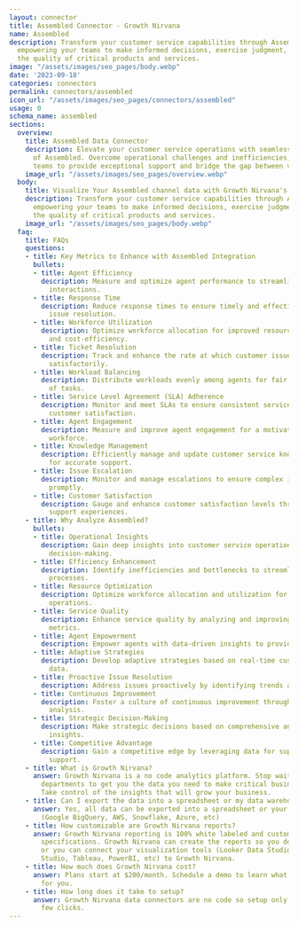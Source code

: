 ```yaml
---
layout: connector
title: Assembled Connector - Growth Nirvana
name: Assembled
description: Transform your customer service capabilities through Assembled integration,
  empowering your teams to make informed decisions, exercise judgment, and enhance
  the quality of critical products and services.
image: "/assets/images/seo_pages/body.webp"
date: '2023-09-18'
categories: connectors
permalink: connectors/assembled
icon_url: "/assets/images/seo_pages/connectors/assembled"
usage: 0
schema_name: assembled
sections:
  overview:
    title: Assembled Data Connector
    description: Elevate your customer service operations with seamless integration
      of Assembled. Overcome operational challenges and inefficiencies, enabling your
      teams to provide exceptional support and bridge the gap between vision and execution.
    image_url: "/assets/images/seo_pages/overview.webp"
  body:
    title: Visualize Your Assembled channel data with Growth Nirvana's Assembled Connector
    description: Transform your customer service capabilities through Assembled integration,
      empowering your teams to make informed decisions, exercise judgment, and enhance
      the quality of critical products and services.
    image_url: "/assets/images/seo_pages/body.webp"
  faq:
    title: FAQs
    questions:
    - title: Key Metrics to Enhance with Assembled Integration
      bullets:
      - title: Agent Efficiency
        description: Measure and optimize agent performance to streamline customer
          interactions.
      - title: Response Time
        description: Reduce response times to ensure timely and effective customer
          issue resolution.
      - title: Workforce Utilization
        description: Optimize workforce allocation for improved resource utilization
          and cost-efficiency.
      - title: Ticket Resolution
        description: Track and enhance the rate at which customer issues are resolved
          satisfactorily.
      - title: Workload Balancing
        description: Distribute workloads evenly among agents for fair distribution
          of tasks.
      - title: Service Level Agreement (SLA) Adherence
        description: Monitor and meet SLAs to ensure consistent service quality and
          customer satisfaction.
      - title: Agent Engagement
        description: Measure and improve agent engagement for a motivated and dedicated
          workforce.
      - title: Knowledge Management
        description: Efficiently manage and update customer service knowledge base
          for accurate support.
      - title: Issue Escalation
        description: Monitor and manage escalations to ensure complex issues are resolved
          promptly.
      - title: Customer Satisfaction
        description: Gauge and enhance customer satisfaction levels through improved
          support experiences.
    - title: Why Analyze Assembled?
      bullets:
      - title: Operational Insights
        description: Gain deep insights into customer service operations for data-driven
          decision-making.
      - title: Efficiency Enhancement
        description: Identify inefficiencies and bottlenecks to streamline support
          processes.
      - title: Resource Optimization
        description: Optimize workforce allocation and utilization for cost-effective
          operations.
      - title: Service Quality
        description: Enhance service quality by analyzing and improving key support
          metrics.
      - title: Agent Empowerment
        description: Empower agents with data-driven insights to provide better support.
      - title: Adaptive Strategies
        description: Develop adaptive strategies based on real-time customer service
          data.
      - title: Proactive Issue Resolution
        description: Address issues proactively by identifying trends and patterns.
      - title: Continuous Improvement
        description: Foster a culture of continuous improvement through data-driven
          analysis.
      - title: Strategic Decision-Making
        description: Make strategic decisions based on comprehensive and accurate
          insights.
      - title: Competitive Advantage
        description: Gain a competitive edge by leveraging data for superior customer
          support.
    - title: What is Growth Nirvana?
      answer: Growth Nirvana is a no code analytics platform. Stop waiting for other
        departments to get you the data you need to make critical business decisions.
        Take control of the insights that will grow your business.
    - title: Can I export the data into a spreadsheet or my data warehouse?
      answer: Yes, all data can be exported into a spreadsheet or your data warehouse
        (Google BigQuery, AWS, Snowflake, Azure, etc)
    - title: How customizable are Growth Nirvana reports?
      answer: Growth Nirvana reporting is 100% white labeled and customized to your
        specifications. Growth Nirvana can create the reports so you don’t have to
        or you can connect your visualization tools (Looker Data Studio/Google Data
        Studio, Tableau, PowerBI, etc) to Growth Nirvana.
    - title: How much does Growth Nirvana cost?
      answer: Plans start at $200/month. Schedule a demo to learn what plan is best
        for you.
    - title: How long does it take to setup?
      answer: Growth Nirvana data connectors are no code so setup only requires a
        few clicks.
---
```


